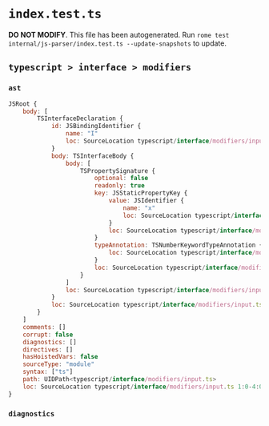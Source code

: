 # `index.test.ts`

**DO NOT MODIFY**. This file has been autogenerated. Run `rome test internal/js-parser/index.test.ts --update-snapshots` to update.

## `typescript > interface > modifiers`

### `ast`

```javascript
JSRoot {
	body: [
		TSInterfaceDeclaration {
			id: JSBindingIdentifier {
				name: "I"
				loc: SourceLocation typescript/interface/modifiers/input.ts 1:10-1:11 (I)
			}
			body: TSInterfaceBody {
				body: [
					TSPropertySignature {
						optional: false
						readonly: true
						key: JSStaticPropertyKey {
							value: JSIdentifier {
								name: "x"
								loc: SourceLocation typescript/interface/modifiers/input.ts 2:13-2:14 (x)
							}
							loc: SourceLocation typescript/interface/modifiers/input.ts 2:13-2:14
						}
						typeAnnotation: TSNumberKeywordTypeAnnotation {
							loc: SourceLocation typescript/interface/modifiers/input.ts 2:16-2:22
						}
						loc: SourceLocation typescript/interface/modifiers/input.ts 2:4-2:23
					}
				]
				loc: SourceLocation typescript/interface/modifiers/input.ts 1:12-3:1
			}
			loc: SourceLocation typescript/interface/modifiers/input.ts 1:0-3:1
		}
	]
	comments: []
	corrupt: false
	diagnostics: []
	directives: []
	hasHoistedVars: false
	sourceType: "module"
	syntax: ["ts"]
	path: UIDPath<typescript/interface/modifiers/input.ts>
	loc: SourceLocation typescript/interface/modifiers/input.ts 1:0-4:0
}
```

### `diagnostics`

```

```
